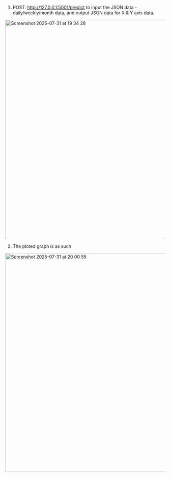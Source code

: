 1. POST: http://127.0.0.1:5001/predict to input the JSON data - daily/weekly/month data, and output JSON data for X & Y axis data.

<img width="869" height="689" alt="Screenshot 2025-07-31 at 19 34 28" src="https://github.com/user-attachments/assets/9f45aa00-24cb-4f96-a5e9-c676f654faf6" />

2. The ploted graph is as such
 
<img width="1196" height="687" alt="Screenshot 2025-07-31 at 20 00 55" src="https://github.com/user-attachments/assets/6213cd35-2ccb-4cbc-8cc1-f25db12b5bed" />
